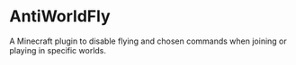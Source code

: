# AntiWorldFly
A Minecraft plugin to disable flying and chosen commands when joining or playing in specific worlds.
